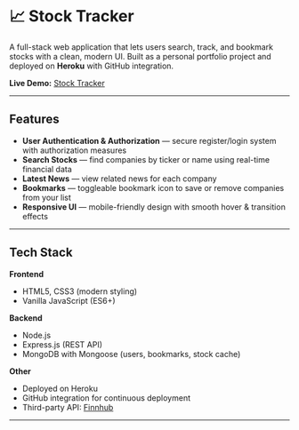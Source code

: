 # 📈 Stock Tracker  

A full-stack web application that lets users search, track, and bookmark stocks with a clean, modern UI. Built as a personal portfolio project and deployed on **Heroku** with GitHub integration.  

**Live Demo:** [Stock Tracker](https://stock-tracker-c22a275617c8.herokuapp.com)  

---

## Features  

- **User Authentication & Authorization** — secure register/login system with authorization measures
- **Search Stocks** — find companies by ticker or name using real-time financial data
- **Latest News** — view related news for each company
- **Bookmarks** — toggleable bookmark icon to save or remove companies from your list  
- **Responsive UI** — mobile-friendly design with smooth hover & transition effects  

---

## Tech Stack  

**Frontend**  
- HTML5, CSS3 (modern styling)  
- Vanilla JavaScript (ES6+)  

**Backend**  
- Node.js
- Express.js (REST API)  
- MongoDB with Mongoose (users, bookmarks, stock cache)  

**Other**  
- Deployed on Heroku  
- GitHub integration for continuous deployment  
- Third-party API: [Finnhub](https://finnhub.io)

---




